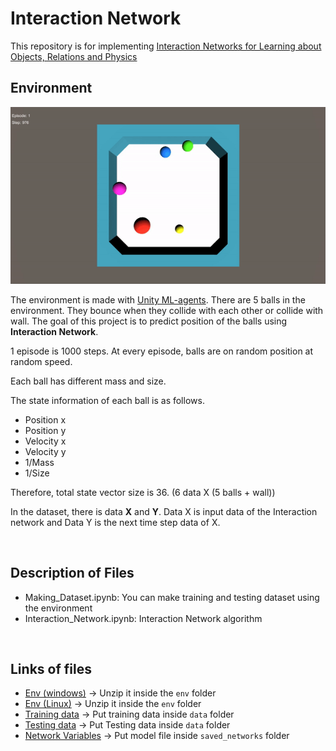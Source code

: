 # Interaction Network

This repository is for implementing [Interaction Networks for Learning about Objects, Relations and Physics](https://arxiv.org/abs/1612.00222)



## Environment

![Env](./Image/Env.gif)



The environment is made with [Unity ML-agents](https://unity3d.com/machine-learning). There are 5 balls in the environment. They bounce when they collide with each other or collide with wall. The goal of this project is to predict position of the balls using **Interaction Network**. 

1 episode is 1000 steps. At every episode, balls are on random position at random speed. 

Each ball has different mass and size. 

The state information of each ball is as follows. 

- Position x
- Position y
- Velocity x
- Velocity y
- 1/Mass
- 1/Size

Therefore, total state vector size is 36. (6 data X (5 balls + wall))



In the dataset, there is data **X** and **Y**. Data X is input data of the Interaction network and Data Y is the next time step data of X. 

<br>

## Description of Files

- Making_Dataset.ipynb: You can make training and testing dataset using the environment
- Interaction_Network.ipynb: Interaction Network algorithm

<br>

## Links of files 

- [Env (windows)](https://www.dropbox.com/s/yg1j4f8k2iilub3/env.zip?dl=0) -> Unzip it inside the `env` folder
- [Env (Linux)](https://www.dropbox.com/s/6r96wkdd0y78br1/env_linux.zip?dl=0) -> Unzip it inside the `env` folder
- [Training data](https://www.dropbox.com/s/gu4kjfnhjdhfvpl/Training_dataset.mat?dl=0) -> Put training data inside `data` folder
- [Testing data](https://www.dropbox.com/s/zkxnwze42qzcl12/Testing_dataset.mat?dl=0) -> Put Testing data inside `data` folder
- [Network Variables](https://www.dropbox.com/s/964co0c52f01gj4/model.zip?dl=0) -> Put model file inside `saved_networks` folder 

